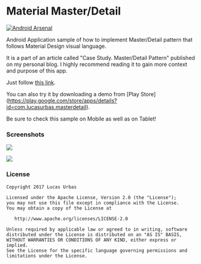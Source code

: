 # Material Master/Detail

[![Android Arsenal](https://img.shields.io/badge/Android%20Arsenal-Material%20Master%2FDetail-brightgreen.svg?style=flat)](https://android-arsenal.com/details/3/5101)

Android Application sample of how to implement Master/Detail pattern that follows Material Design visual language.

It is a part of an article called "Case Study. Master/Detail Pattern" published on my personal blog. I highly recommend reading it to gain more context and purpose of this app. 

Just follow [this link](http://goo.gl/ex8MVd).

You can also try it by downloading a demo from [Play Store] (https://play.google.com/store/apps/details?id=com.lucasurbas.masterdetail).

Be sure to check this sample on Mobile as well as on Tablet!

### Screenshots

![](https://github.com/lurbas/MaterialMasterDetail/blob/master/readme/tablet_iso.png)

![](https://github.com/lurbas/MaterialMasterDetail/blob/master/readme/mobile_iso.png)

### License

    Copyright 2017 Lucas Urbas

    Licensed under the Apache License, Version 2.0 (the "License");
    you may not use this file except in compliance with the License.
    You may obtain a copy of the License at

       http://www.apache.org/licenses/LICENSE-2.0

    Unless required by applicable law or agreed to in writing, software
    distributed under the License is distributed on an "AS IS" BASIS,
    WITHOUT WARRANTIES OR CONDITIONS OF ANY KIND, either express or implied.
    See the License for the specific language governing permissions and
    limitations under the License.
